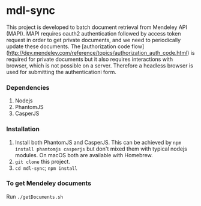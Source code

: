 # mdl-sync

This project is developed to batch document retrieval from Mendeley API (MAPI). MAPI requires oauth2 authentication followed by access token request in order to get private documents, and we need to periodically update these documents. The [authorization code flow] (http://dev.mendeley.com/reference/topics/authorization_auth_code.html) is required for private documents but it also requires interactions with browser, which is not possible on a server. Therefore a headless browser is used for submitting the authenticationi form.

### Dependencies
1. Nodejs
2. PhantomJS
3. CasperJS

### Installation
1. Install both PhantomJS and CasperJS. This can be achieved by `npm install phantomjs casperjs` but don't mixed them with typical nodejs modules. On macOS both are available with Homebrew.
1. `git clone` this project.
1. `cd mdl-sync`; `npm install`

### To get Mendeley documents
Run `./getDocuments.sh`

